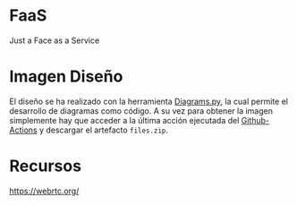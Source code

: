# FaaS
Just a Face as a Service

# Imagen Diseño
El diseño se ha realizado con la herramienta [Diagrams.py](https://github.com/mingrammer/diagrams), la cual permite el desarrollo de diagramas como código. A su vez para obtener la imagen simplemente hay que acceder a la última acción ejecutada del [Github-Actions](https://github.com/AWS-PyGITIC/FaaS/actions) y descargar el artefacto `files.zip`.




# Recursos
https://webrtc.org/
